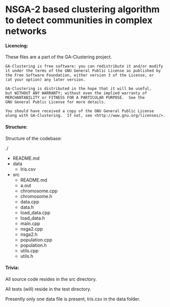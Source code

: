 # NSGA-2 based clustering algorithm to detect communities in complex networks

#### Licencing:

These files are a part of the GA-Clustering project.

    GA-Clustering is free software: you can redistribute it and/or modify
    it under the terms of the GNU General Public License as published by
    the Free Software Foundation, either version 3 of the License, or
    (at your option) any later version.

    GA-Clustering is distributed in the hope that it will be useful,
    but WITHOUT ANY WARRANTY; without even the implied warranty of
    MERCHANTABILITY or FITNESS FOR A PARTICULAR PURPOSE.  See the
    GNU General Public License for more details.

    You should have received a copy of the GNU General Public License
    along with GA-Clustering.  If not, see <http://www.gnu.org/licenses/>.


#### Structure:

Structure of the codebase:

./
* README.md
* data
   + Iris.csv
* src
    + README.md
    + a.out
    + chromosome.cpp
    + chromosome.h
    + data.cpp
    + data.h
    + load_data.cpp
    + load_data.h
    + main.cpp
    + nsga2.cpp
    + nsga2.h
    + population.cpp
    + population.h
    + utils.cpp
    + utils.h


#### Trivia:

All source code resides in the src directory.

All tests (will) reside in the test directory.

Presently only one data file is present, Iris.csv in the data folder.